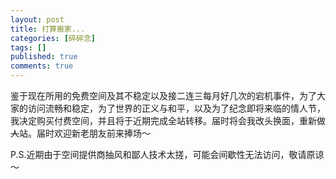 ```yaml
---
layout: post
title: 打算搬家...
categories: [碎碎念]
tags: []
published: true
comments: true
---
```

<p><!--:zh-->鉴于现在所用的免费空间及其不稳定以及接二连三每月好几次的宕机事件，为了大家的访问流畅和稳定，为了世界的正义与和平，以及为了纪念即将来临的情人节，我决定购买付费空间，并且将于近期完成全站转移。届时将会我改头换面，重新做<del>人</del>站。届时欢迎新老朋友前来捧场～</p>

<p>P.S.近期由于空间提供商抽风和鄙人技术太搓，可能会间歇性无法访问，敬请原谅～<!--:--></p>
